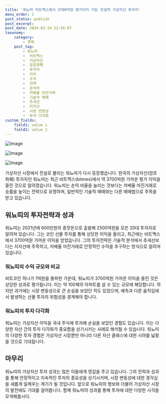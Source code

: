 ```yaml
---
title: '워뇨띠 비트멕스에서 3700억원 평가이익 거둔 전설적 가상자산 투자자'
menu_order: 1
post_status: publish
post_excerpt: 
post_date: 2024-03-14 22:56:07
taxonomy:
    category:
        - 경제
    post_tag:
        - 워뇨띠
        -  비트멕스
        -  가상자산
        -  암호화폐
        -  투자자
        -  이익
        -  수익
        -  전략
        -  손익비
        -  저배율 마진거래
        -  기술적 매매
        -  추세선
        -  지지선
        -  시장 변동성
        -  투자 다각화
custom_fields:
    field1: value 1
    field2: value 2
---
```


![Image](https://imgnews.pstatic.net/image/009/2024/03/14/0005272055_001_20240314100508077.png?type=w647)

![Image](https://imgnews.pstatic.net/image/009/2024/03/14/0005272055_002_20240314100508134.jpg?type=w647)

![Image](https://imgnews.pstatic.net/image/009/2024/03/14/0005272055_003_20240314100508162.jpg?type=w647)

가상자산 시장에서 전설로 불리는 워뇨띠가 다시 등장했습니다. 한국의 가상자산(암호화폐) 투자자인 워뇨띠는 최근 비트멕스(bitmex)에서 약 3700억원 가까운 평가 이익을 올린 것으로 알려졌습니다. 워뇨띠는 손익 비율을 늘리는 것보다는 저배율 마진거래로 승률을 높이는 전략으로 유명하며, 일반적인 기술적 매매와는 다른 매매법으로 주목을 받고 있습니다.
## 워뇨띠의 투자전략과 성과
워뇨띠는 2021년에 600만원의 종잣돈으로 출발해 2500억원을 모은 20대 투자자로 알려져 있습니다. 그는 코인 선물 투자를 통해 상당한 이익을 올리고, 최근에는 비트멕스에서 3700억원 가까운 이익을 얻었습니다. 그의 투자전략은 기술적 분석에서 추세선보다는 지지선에 주목하고, 저배율 마진거래로 안정적인 수익을 추구하는 방식으로 알려져 있습니다.
### 워뇨띠의 수익 규모와 비교
비트코인 하나가 1억원을 돌파한 가운데, 워뇨띠가 3700억원 가까운 이익을 올린 것은 상당한 성과로 평가됩니다. 이는 약 100채의 아파트를 살 수 있는 규모에 해당합니다. 하지만 과거에는 시장 변동성으로 큰 손실을 보았던 적도 있었으며, 예측과 다른 움직임에서 발생하는 선물 투자의 위험성을 경계해야 합니다.
### 워뇨띠의 투자 다각화
워뇨띠는 가상자산 이익을 국내 주식에 투자해 손실을 보았던 경험도 있습니다. 이는 다양한 자산 간의 투자 다각화가 중요함을 상기시키는 사례로 해석될 수 있습니다. 워뇨띠의 다양한 투자 경험은 가상자산 시장뿐만 아니라 다른 자산 클래스에 대한 시야를 넓혔을 것으로 기대됩니다.
## 마무리
워뇨띠의 가상자산 투자 성과는 많은 이들에게 영감을 주고 있습니다. 그의 전략과 성과를 통해 안정적이고 지속적인 투자의 중요성을 상기시키며, 시장 변동성에 대한 경각심을 새롭게 일깨우는 계기가 될 것입니다. 앞으로 워뇨띠의 행보와 더불어 가상자산 시장의 발전에도 기대를 걸어봅니다. 함께 워뇨띠의 성과를 통해 투자에 대한 다양한 시각을 모색해봅시다.
